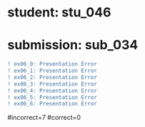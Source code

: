 # student: stu_046
# submission: sub_034

```diff
! ex06_0: Presentation Error
! ex06_1: Presentation Error
! ex06_2: Presentation Error
! ex06_3: Presentation Error
! ex06_4: Presentation Error
! ex06_5: Presentation Error
! ex06_6: Presentation Error
```
#incorrect=7
#correct=0
